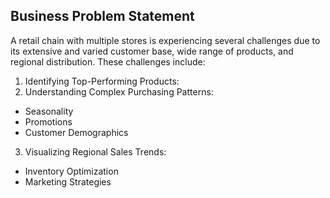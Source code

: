 ## Business Problem Statement
A retail chain with multiple stores is experiencing several challenges due to its extensive and varied customer base, wide range of products, and regional distribution. These challenges include:
1.	Identifying Top-Performing Products:
2.	Understanding Complex Purchasing Patterns:
- Seasonality
- Promotions
- Customer Demographics
3.	Visualizing Regional Sales Trends:
- Inventory Optimization
- Marketing Strategies

